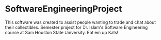 # SoftwareEngineeringProject
This software was created to assist people wanting to trade and chat about their collectibles. 
Semester project for Dr. Islam's Software Engineering course at Sam Houston State University.
Eat em up Kats!